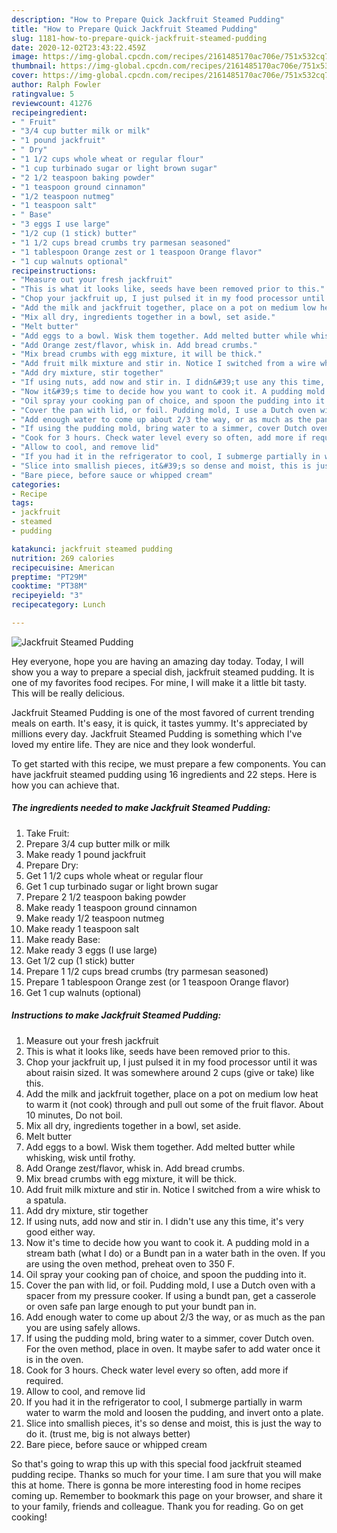 ```yaml
---
description: "How to Prepare Quick Jackfruit Steamed Pudding"
title: "How to Prepare Quick Jackfruit Steamed Pudding"
slug: 1181-how-to-prepare-quick-jackfruit-steamed-pudding
date: 2020-12-02T23:43:22.459Z
image: https://img-global.cpcdn.com/recipes/2161485170ac706e/751x532cq70/jackfruit-steamed-pudding-recipe-main-photo.jpg
thumbnail: https://img-global.cpcdn.com/recipes/2161485170ac706e/751x532cq70/jackfruit-steamed-pudding-recipe-main-photo.jpg
cover: https://img-global.cpcdn.com/recipes/2161485170ac706e/751x532cq70/jackfruit-steamed-pudding-recipe-main-photo.jpg
author: Ralph Fowler
ratingvalue: 5
reviewcount: 41276
recipeingredient:
- " Fruit"
- "3/4 cup butter milk or milk"
- "1 pound jackfruit"
- " Dry"
- "1 1/2 cups whole wheat or regular flour"
- "1 cup turbinado sugar or light brown sugar"
- "2 1/2 teaspoon baking powder"
- "1 teaspoon ground cinnamon"
- "1/2 teaspoon nutmeg"
- "1 teaspoon salt"
- " Base"
- "3 eggs I use large"
- "1/2 cup (1 stick) butter"
- "1 1/2 cups bread crumbs try parmesan seasoned"
- "1 tablespoon Orange zest or 1 teaspoon Orange flavor"
- "1 cup walnuts optional"
recipeinstructions:
- "Measure out your fresh jackfruit"
- "This is what it looks like, seeds have been removed prior to this."
- "Chop your jackfruit up, I just pulsed it in my food processor until it was about raisin sized. It was somewhere around 2 cups (give or take) like this."
- "Add the milk and jackfruit together, place on a pot on medium low heat to warm it (not cook) through and pull out some of the fruit flavor. About 10 minutes, Do not boil."
- "Mix all dry, ingredients together in a bowl, set aside."
- "Melt butter"
- "Add eggs to a bowl. Wisk them together. Add melted butter while whisking, wisk until frothy."
- "Add Orange zest/flavor, whisk in. Add bread crumbs."
- "Mix bread crumbs with egg mixture, it will be thick."
- "Add fruit milk mixture and stir in. Notice I switched from a wire whisk to a spatula."
- "Add dry mixture, stir together"
- "If using nuts, add now and stir in. I didn&#39;t use any this time, it&#39;s very good either way."
- "Now it&#39;s time to decide how you want to cook it. A pudding mold in a stream bath (what I do) or a Bundt pan in a water bath in the oven. If you are using the oven method, preheat oven to 350 F."
- "Oil spray your cooking pan of choice, and spoon the pudding into it."
- "Cover the pan with lid, or foil. Pudding mold, I use a Dutch oven with a spacer from my pressure cooker. If using a bundt pan, get a casserole or oven safe pan large enough to put your bundt pan in."
- "Add enough water to come up about 2/3 the way, or as much as the pan you are using safely allows."
- "If using the pudding mold, bring water to a simmer, cover Dutch oven. For the oven method, place in oven. It maybe safer to add water once it is in the oven."
- "Cook for 3 hours. Check water level every so often, add more if required."
- "Allow to cool, and remove lid"
- "If you had it in the refrigerator to cool, I submerge partially in warm water to warm the mold and loosen the pudding, and invert onto a plate."
- "Slice into smallish pieces, it&#39;s so dense and moist, this is just the way to do it. (trust me, big is not always better)"
- "Bare piece, before sauce or whipped cream"
categories:
- Recipe
tags:
- jackfruit
- steamed
- pudding

katakunci: jackfruit steamed pudding 
nutrition: 269 calories
recipecuisine: American
preptime: "PT29M"
cooktime: "PT38M"
recipeyield: "3"
recipecategory: Lunch

---
```



![Jackfruit Steamed Pudding](https://img-global.cpcdn.com/recipes/2161485170ac706e/751x532cq70/jackfruit-steamed-pudding-recipe-main-photo.jpg)

Hey everyone, hope you are having an amazing day today. Today, I will show you a way to prepare a special dish, jackfruit steamed pudding. It is one of my favorites food recipes. For mine, I will make it a little bit tasty. This will be really delicious.



Jackfruit Steamed Pudding is one of the most favored of current trending meals on earth. It's easy, it is quick, it tastes yummy. It's appreciated by millions every day. Jackfruit Steamed Pudding is something which I've loved my entire life. They are nice and they look wonderful.


To get started with this recipe, we must prepare a few components. You can have jackfruit steamed pudding using 16 ingredients and 22 steps. Here is how you can achieve that.

<!--inarticleads1-->

##### The ingredients needed to make Jackfruit Steamed Pudding:

1. Take  Fruit:
1. Prepare 3/4 cup butter milk or milk
1. Make ready 1 pound jackfruit
1. Prepare  Dry:
1. Get 1 1/2 cups whole wheat or regular flour
1. Get 1 cup turbinado sugar or light brown sugar
1. Prepare 2 1/2 teaspoon baking powder
1. Make ready 1 teaspoon ground cinnamon
1. Make ready 1/2 teaspoon nutmeg
1. Make ready 1 teaspoon salt
1. Make ready  Base:
1. Make ready 3 eggs (I use large)
1. Get 1/2 cup (1 stick) butter
1. Prepare 1 1/2 cups bread crumbs (try parmesan seasoned)
1. Prepare 1 tablespoon Orange zest (or 1 teaspoon Orange flavor)
1. Get 1 cup walnuts (optional)




<!--inarticleads2-->

##### Instructions to make Jackfruit Steamed Pudding:

1. Measure out your fresh jackfruit
1. This is what it looks like, seeds have been removed prior to this.
1. Chop your jackfruit up, I just pulsed it in my food processor until it was about raisin sized. It was somewhere around 2 cups (give or take) like this.
1. Add the milk and jackfruit together, place on a pot on medium low heat to warm it (not cook) through and pull out some of the fruit flavor. About 10 minutes, Do not boil.
1. Mix all dry, ingredients together in a bowl, set aside.
1. Melt butter
1. Add eggs to a bowl. Wisk them together. Add melted butter while whisking, wisk until frothy.
1. Add Orange zest/flavor, whisk in. Add bread crumbs.
1. Mix bread crumbs with egg mixture, it will be thick.
1. Add fruit milk mixture and stir in. Notice I switched from a wire whisk to a spatula.
1. Add dry mixture, stir together
1. If using nuts, add now and stir in. I didn&#39;t use any this time, it&#39;s very good either way.
1. Now it&#39;s time to decide how you want to cook it. A pudding mold in a stream bath (what I do) or a Bundt pan in a water bath in the oven. If you are using the oven method, preheat oven to 350 F.
1. Oil spray your cooking pan of choice, and spoon the pudding into it.
1. Cover the pan with lid, or foil. Pudding mold, I use a Dutch oven with a spacer from my pressure cooker. If using a bundt pan, get a casserole or oven safe pan large enough to put your bundt pan in.
1. Add enough water to come up about 2/3 the way, or as much as the pan you are using safely allows.
1. If using the pudding mold, bring water to a simmer, cover Dutch oven. For the oven method, place in oven. It maybe safer to add water once it is in the oven.
1. Cook for 3 hours. Check water level every so often, add more if required.
1. Allow to cool, and remove lid
1. If you had it in the refrigerator to cool, I submerge partially in warm water to warm the mold and loosen the pudding, and invert onto a plate.
1. Slice into smallish pieces, it&#39;s so dense and moist, this is just the way to do it. (trust me, big is not always better)
1. Bare piece, before sauce or whipped cream




So that's going to wrap this up with this special food jackfruit steamed pudding recipe. Thanks so much for your time. I am sure that you will make this at home. There is gonna be more interesting food in home recipes coming up. Remember to bookmark this page on your browser, and share it to your family, friends and colleague. Thank you for reading. Go on get cooking!
